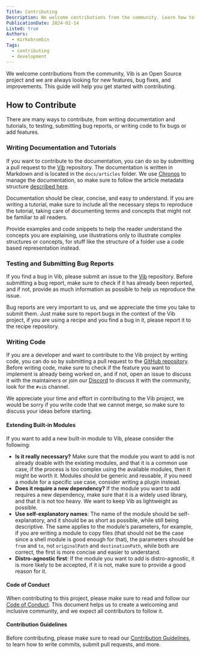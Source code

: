 ```yaml
---
Title: Contributing
Description: We welcome contributions from the community. Learn how to contribute to the Vib project.
PublicationDate: 2024-02-14
Listed: true
Authors:
  - mirkobrombin
Tags:
  - contributing
  - development
---
```


We welcome contributions from the community, Vib is an Open Source project and we are always looking for new features, bug fixes, and improvements. This guide will help you get started with contributing.

## How to Contribute

There are many ways to contribute, from writing documentation and tutorials, to testing, submitting bug reports, or writing code to fix bugs or add features.

### Writing Documentation and Tutorials

If you want to contribute to the documentation, you can do so by submitting a pull request to the [Vib](https://github.com/Vanilla-OS/Vib) repository. The documentation is written in Markdown and is located in the `docs/articles` folder. We use [Chronos](https://github.com/Vanilla-OS/Chronos) to manage the documentation, so make sure to follow the article metadata structure [described here](https://github.com/Vanilla-OS/Chronos/tree/main?tab=readme-ov-file#article-structure).

Documentation should be clear, concise, and easy to understand. If you are writing a tutorial, make sure to include all the necessary steps to reproduce the tutorial, taking care of documenting terms and concepts that might not be familiar to all readers.

Provide examples and code snippets to help the reader understand the concepts you are explaining, use illustrations only to illustrate complex structures or concepts, for stuff like the structure of a folder use a code based representation instead.

### Testing and Submitting Bug Reports

If you find a bug in Vib, please submit an issue to the [Vib](https://github.com/Vanilla-OS/Vib/issues) repository. Before submitting a bug report, make sure to check if it has already been reported, and if not, provide as much information as possible to help us reproduce the issue.

Bug reports are very important to us, and we appreciate the time you take to submit them. Just make sure to report bugs in the context of the Vib project, if you are using a recipe and you find a bug in it, please report it to the recipe repository.

### Writing Code

If you are a developer and want to contribute to the Vib project by writing code, you can do so by submitting a pull request to the [GitHub repository](https://github.com/Vanilla-OS/Vib). Before writing code, make sure to check if the feature you want to implement is already being worked on, and if not, open an issue to discuss it with the maintainers or join our [Discord](https://vanillaos.org/community) to discuss it with the community, look for the `#vib` channel.

We appreciate your time and effort in contributing to the Vib project, we would be sorry if you write code that we cannot merge, so make sure to discuss your ideas before starting.

#### Extending Built-in Modules

If you want to add a new built-in module to Vib, please consider the following:

- **Is it really necessary?** Make sure that the module you want to add is not already doable with the existing modules, and that it is a common use case, if the process is too complex using the available modules, then it might be worth it. Modules should be generic and reusable, if you need a module for a specific use case, consider writing a plugin instead.
- **Does it require a new dependency?** If the module you want to add requires a new dependency, make sure that it is a widely used library, and that it is not too heavy. We want to keep Vib as lightweight as possible.
- **Use self-explanatory names**: The name of the module should be self-explanatory, and it should be as short as possible, while still being descriptive. The same applies to the module's parameters, for example, if you are writing a module to copy files (that should not be the case since a shell module is good enough for that), the parameters should be `from` and `to`, not `originalPath` and `destinationPath`, while both are correct, the first is more concise and easier to understand.
- **Distro-agnostic first**: If the module you want to add is distro-agnostic, it is more likely to be accepted, if it is not, make sure to provide a good reason for it.

#### Code of Conduct

When contributing to this project, please make sure to read and follow our [Code of Conduct](https://vanillaos.org/code-of-conduct). This document helps us to create a welcoming and inclusive community, and we expect all contributors to follow it.

#### Contribution Guidelines

Before contributing, please make sure to read our [Contribution Guidelines](https://github.com/Vanilla-OS/.github/blob/main/CONTRIBUTING.md), to learn how to write commits, submit pull requests, and more.
